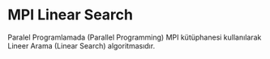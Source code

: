 # MPI Linear Search

Paralel Programlamada (Parallel Programming) MPI kütüphanesi kullanılarak Lineer Arama (Linear Search) algoritmasıdır.

